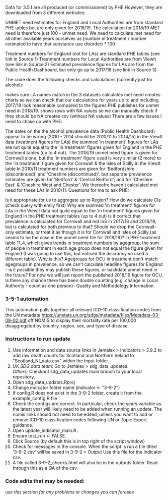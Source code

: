 Data for 3.5.1 are all produced (or commissioned) by PHE However, they are downloaded from 3 different websites:

UNMET need estimates for England and Local Authorities are from standard PHE tables but are only given for 2018/19. The calculation for 2018/19 MET need is therefore just 100 - unmet need. We need to calculate met need for all other available years ourselves as (number in treatment / number estimated to have that substance use disorder) * 100

Treatment numbers for England (not for LAs) are standard PHE tables (see link in Source 1) Treatment numbers for Local Authorities are from ViewIt (see link in Source 2) Estimated prevalence figures for LAs are from the Public Health Dashboard, but only go up to 2017/18 (see link in Source 3)

The code does the following checks and calculations (currently just for alcohol):

makes sure LA names match in the 3 datasets
calculates met need
creates charts so we can check that our calculations for years up to and including 2017/18 look reasonable compared to the figures PHE publishes for unmet need in 2018/19.
shows rows with NA values so we can manually check if they should be NA
creates csv (without NA values)
There are a few issues I need to chase up with PHE:

The dates on the the alcohol prevalence data (Public Health Dashboard) appear to be wrong (2010 - 2014 should be 2010/11 to 2014/15)
in the ViewIt data (treatment figures for LAs) the summed 'in treatment' figures for LAs are not quite equal to the 'in treatment' figures given for England in the PHE treatment tables (up to 4 out).
The 2018/19 unmet need figure is given for Cornwall alone, but the 'in treatment' figure used is very similar (2 more) to the 'in treatment' figure given for Cornwall & the Isles of Scilly in the ViewIt table
In 2010/11 treatment numbers are given for 'Bedfordshire (discontinued)' and 'Cheshire (discontinued)'. but separate prevalence estimates are given for 'Bedford' & 'Central Bedford'; and for 'Cheshire East' & 'Cheshire West and Chester'. We thereofre haven't calculated met need for these LAs in 2010/11.
Questions for me to ask PHE:

Is it appropriate for us to aggregate up to Region?
How do we calculate CIs (check query with emily first)
Why are summed 'in treatment' figures for LAs in the ViewIt data not quite equal to the 'in treatment' figures given for England in the PHE treatment tables (up to 4 out)
Is it correct that prevalence is calculated for Cornwall and not IoS in 2017/18 and 2018/19, but is calculated for both previous to that?
Should we drop the Cornwall-only estimate, or treat it as though it is for Cornwall and Isles of Scilly (as seems to be the case in the unmet need file for 2018/19)?
in PHE treatment table 11_4, which gives trends in treatment numbers by agegroup, the sum of people in treatment in each age group does not equal the figure given for England (I was going to use this, but noticed the discrancy so used a different table). Why is this?
Agegroups for OCU in treatment don't match agegroups in prevalence, so we can't calculate headline figures for England - is it possible they may publish these figures, or backdate unmet need in the future? For now we will just report the published 2018/19 figure for OCU.
Is there any chance there has been double counting (e.g. change in Local Authority - count as one person)- Quality and Methodology Information.

### 3-5-1 automation ###
  
This automation pulls together all relevant ICD-10 classification codes
from the UN metadata https://unstats.un.org/sdgs/metadata/files/Metadata-03-09-02.pdf
off NOMIS to display their mortality rate per 100,000 disaggregated by 
country, region, sex, and type of disease.
  
### Instructions to run update ###
1. Use information and data source links in Jemalex > Indicators > 3.9.2 to add raw death counts for Scotland and Northern Ireland to "Scotland_NI_data.csv" within the Input folder. 
2. *UK SDG data team:* Go to Jemalex > sdg_data_updates.    
   *Others:* Checkout sdg_data_updates main branch to your local repository.     
3. Open sdg_data_updates.Rproj
4. Change indicator folder name (indicator <- "3-9-2")
5. If config.R does not exist in the 3-9-2 folder, create it from the example_config.R file
6. Check the configs are correct. In particular, check the years variable as the latest year will likely need to be     added when running an update. The nomis links should not need to be edited, unless you want to add or remove ICD-10 classification codes following UN or Topic Expert guidance.
7. Open update_indicator_main.R .
8. Ensure test_run <- FALSE.
9. Click Source (by default this is in top right of the script window)
10. Check for messages in the console. When the script is run a file titled '3-9-2.csv' will be saved in 3-9-2 > Output Use this file for the Indicator csv.
11. A file called 3-9-2_checks.html will also be in the outputs folder. Read through this as a QA of the csv.


  
### Code edits that may be needed: ###  
*use this section for any problems or changes you can foresee*
  
